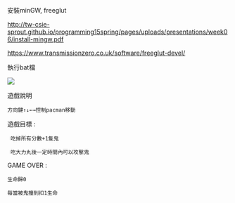 安裝minGW, freeglut

http://tw-csie-sprout.github.io/programming15spring/pages/uploads/presentations/week06/install-mingw.pdf

https://www.transmissionzero.co.uk/software/freeglut-devel/

執行bat檔

![](https://i.imgur.com/cNEqOOt.png)

遊戲說明

    方向鍵↑↓←→控制pacman移動

遊戲目標 :

     吃掉所有分數+1隻鬼
     
     吃大力丸後一定時間內可以攻擊鬼

GAME OVER :

    生命歸0
    
    每當被鬼撞到扣1生命

